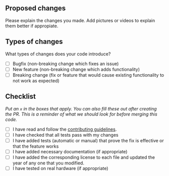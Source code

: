 ## Proposed changes

Please explain the changes you made. Add pictures or videos to explain them better if appropiate.

## Types of changes

What types of changes does your code introduce?

- [ ] Bugfix (non-breaking change which fixes an issue)
- [ ] New feature (non-breaking change which adds functionality)
- [ ] Breaking change (fix or feature that would cause existing functionality to not work as expected)

## Checklist

_Put an `x` in the boxes that apply. You can also fill these out after creating the PR. This is a reminder of what we should look for before merging this code._

- [ ] I have read and follow the [contributing guidelines](https://github.com/shadow-robot/sr_documentation/blob/F%23SRC-3083_Contributing_guide/CONTRIBUTING.md).
- [ ] I have checked that all tests pass with my changes
- [ ] I have added tests (automatic or manual) that prove the fix is effective or that the feature works
- [ ] I have added necessary documentation (if appropriate)
- [ ] I have added the corresponding license to each file and updated the year of any one that you modified.
- [ ] I have tested on real hardware (if appropriate)
